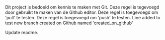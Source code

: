 Dit project is bedoeld om kennis te maken met Git.
Deze regel is tegevoegd door gebruikt te maken van de Github editor.
Deze regel is toegevoegd om 'pull' te testen.
Deze regel is toegevoegd om 'push' te testen.
Line added to test new branch created on Github named 'created_on_github'

Update readme.